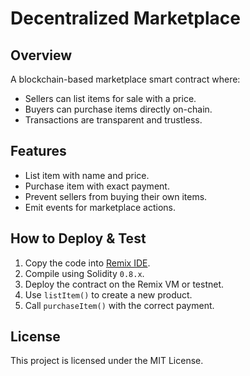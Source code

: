# Decentralized Marketplace

## Overview
A blockchain-based marketplace smart contract where:
- Sellers can list items for sale with a price.
- Buyers can purchase items directly on-chain.
- Transactions are transparent and trustless.

## Features
- List item with name and price.
- Purchase item with exact payment.
- Prevent sellers from buying their own items.
- Emit events for marketplace actions.

## How to Deploy & Test
1. Copy the code into [Remix IDE](https://remix.ethereum.org/).
2. Compile using Solidity `0.8.x`.
3. Deploy the contract on the Remix VM or testnet.
4. Use `listItem()` to create a new product.
5. Call `purchaseItem()` with the correct payment.

## License
This project is licensed under the MIT License.
